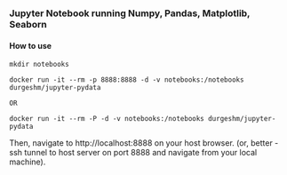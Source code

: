 ### Jupyter Notebook running Numpy, Pandas, Matplotlib, Seaborn

#### How to use

```
mkdir notebooks

docker run -it --rm -p 8888:8888 -d -v notebooks:/notebooks durgeshm/jupyter-pydata

OR 

docker run -it --rm -P -d -v notebooks:/notebooks durgeshm/jupyter-pydata
```

Then, navigate to http://localhost:8888 on your host browser. (or, better - ssh tunnel to host server on port 8888 and navigate from your local machine).

